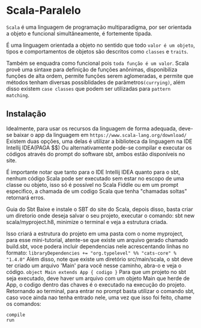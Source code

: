 # Scala-Paralelo
```Scala``` é uma linguagem de programação multiparadigma, por ser orientada a objeto e funcional simultâneamente, é fortemente tipada.

É uma linguagem orientada a objeto no sentido que todo ```valor é um objeto```, tipos e comportamentos de objetos são descritos como ```classes``` e ```traits```.

Também se enquadra como funcional pois ```toda função é um valor```.
Scala provê uma sintaxe para definição de funções anônimas, disponibiliza funções de alta ordem, permite funções serem aglomeradas, e permite que métodos tenham diversas possiblidades de parâmetros```(currying)```,  além disso existem ```case classes``` que podem ser utilizadas para ```pattern matching```.

## Instalação
Idealmente, para usar os recursos da linguagem de forma adequada, deve-se
baixar o app da linguagem em ```https://www.scala-lang.org/download/```
Existem duas opções, uma delas é utilizar a biblioteca da linguagem na IDE Intellij IDEA(PAGA $$)
Ou alternativamente pode-se compilar e executar os códigos através do prompt do software sbt,
ambos estão disponíveis no site.

É importante notar que tanto para o IDE Intellij IDEA quanto para o sbt, nenhum código Scala
pode ser executado sem estar no escopo de uma classe ou objeto, isso só é possível no Scala Fiddle
ou em um prompt especifico, a chamada de um codigo Scala que tenha "chamadas soltas" retornará erros.

Guia do Sbt
Baixe e instale o SBT do site do Scala, depois disso, basta criar um diretorio onde deseja salvar
o seu projeto, executar o comando:
sbt new scala/myproject.h8, minimize o terminal e veja a estrutura criada.

Isso criará a estrutura do projeto em uma pasta com o nome myproject,
para esse mini-tutorial, atente-se que existe um arquivo gerado chamado
build.sbt, voce podera incluir dependencias nele acrescentando linhas no formato:
```libraryDependencies += "org.typelevel" %% "cats-core" % "1.4.0"```
Além disso, note que existe um diretório src/main/scala, o sbt deve ter
criado um arquivo 'Main' para você nesse caminho, abra-o e veja o código.
```object Main extends App { codigo }```
Para que um projeto no sbt seja executado, deve haver um arquivo com um
objeto Main que herde de App, o codigo dentro das chaves é o executado na execução
do projeto.
Retornando ao terminal, para entrar no prompt basta utilizar o comando sbt, caso voce
ainda nao tenha entrado nele, uma vez que isso foi feito, chame os comandos:
```
compile
run
```
